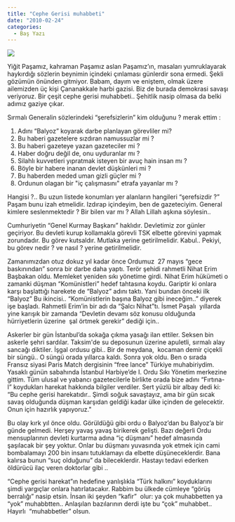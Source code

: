 ```yaml
---
title: "Cephe Gerisi muhabbeti"
date: "2010-02-24"
categories: 
  - Baş Yazı
---
```


![](/uploads/image/pasa.Jpeg)

Yiğit Paşamız, kahraman Paşamız aslan Paşamız’ın, masaları yumruklayarak haykırdığı sözlerin beynimin içindeki çınlaması günlerdir sona ermedi. Şekli gözümün önünden gitmiyor. Babam, dayım ve eniştem, olmak üzere ailemizden üç kişi Çananakkale harbi gazisi. Biz de burada demokrasi savaşı veriyoruz. Bir çeşit cephe gerisi muhabbeti.. Şehitlik nasip olmasa da belki adımız gaziye çıkar.  
  
Sırmalı Generalin sözlerindeki “şerefsizlerin” kim olduğunu ? merak ettim :  
  
1) Adını “Balyoz” koyarak darbe planlayan görevliler mi?  
2) Bu haberi gazetelere sızdıran namussuzlar mi ?  
3) Bu haberi gazeteye yazan gazeteciler mi ?  
4) Haber doğru değil de, onu uyduranlar mı ?  
5) Silahlı kuvvetleri yıpratmak isteyen bir avuç hain insan mı ?  
6) Böyle bir habere inanan devlet düşkünleri mi ?  
7) Bu haberden meded uman gizli güçler mi ?  
8) Ordunun olagan bir "iç çalışmasını" etrafa yayanlar mı ?   
  
Hangisi ?.. Bu uzun listede konumları yer alanların hangileri “şerefsizdir ?”  Paşam bunu izah etmelidir. Izdırap içindeyim, ben de gazeteciyim. General kimlere seslenmektedir ? Bir bilen var mı ? Allah Lillah aşkına söylesin..  
  
Cumhuriyetin “Genel Kurmay Başkanı” haklıdır. Devletimiz zor günler geçiriyor. Bu devleti kurup kollamakla görevli TSK elbette görevini yapmak zorundadır. Bu görev kutsaldır. Mutlaka yerine getirilmelidir. Kabul.. Pekiyi, bu görev nedir ? ve nasıl ? yerine getirilmelidir.  
  
Zamanımızdan otuz dokuz yıl kadar önce Ordumuz  27 mayıs “gece baskınından” sonra bir darbe daha yaptı. Terör şehidi rahmetli Nihat Erim Başbakan oldu. Memleket yeniden sıkı yönetime girdi. Nihat Erim hükümeti o zamanki düşman “Komünistleri” hedef tahtasına koydu. Gariptir ki onlara karşı başlattığı harekete de “Balyoz” adını taktı. Yani bundan önceki ilk “Balyoz” Bu ikincisi.. “Komünistlerin başına Balyoz gibi ineceğim..” diyerek işe başladı. Rahmetli Erim’in bir adı da “Şalcı Nihat”tı. İsmet Paşalı  yıllarda yine karışık bir zamanda “Devletin devamı söz konusu olduğunda hürriyetlerin üzerine  şal örtmek gerekir” dediği için..  
  
Askerler bir gün İstanbul’da sokağa çıkma yasağı ilan ettiler. Seksen bin askerle şehri sardılar. Taksim'de su deposunun üzerine apuletli, sırmalı alay sancağı diktiler. İşgal ordusu gibi.. Bir de meydana,  kocaman demir çiçekli bir süngü.. O süngü orada yıllarca kaldı. Sonra yok oldu. Ben o sırada Fransız siyasi Paris Match dergisinin “free lance” Türkiye muhabiriydim. Yasaklı günün sabahında İstanbul Harbiye’de I. Ordu Sıkı Yönetim merkezine gittim. Tüm ulusal ve yabancı gazetecilerle birlikte orada bize adını “Fırtına-I” koydukları harekat hakkında bilgiler verdiler. Sert yüzlü bir albay dedi ki: “Bu cephe gerisi harekatıdır.. Şimdi soğuk savaştayız, ama bir gün sıcak savaş olduğunda düşman karşıdan geldiği kadar ülke içinden de gelecektir. Onun için hazırlık yapıyoruz."  
  
Bu olay kırk yıl önce oldu. Görüldüğü gibi ordu o Balyoz’dan bu Balyoz’a bir günde gelmedi. Herşey yavaş yavaş birikerek gelişti. Bazı değerli Ordu mensuplarının devleti kurtarma adına “iç düşmanı” hedef almasında şaşılacak bir şey yoktur. Onlar bu düşmanı yuvasında yok etmek için cami bombalamayı 200 bin insanı tutuklamayı da elbette düşüneceklerdir. Bana kalırsa bunun “suç olduğunu” da bileceklerdir. Hastayı tedavi ederken öldürücü ilaç veren doktorlar gibi ..  
  
“Cephe gerisi harekat”ın hedefine yanlışlıkla “Türk halkını” koyduklarını şimdi yargıçlar onlara hatırlatacakır. Rabbim bu ülkede cümleye “görüş berralığı” nasip etsin. İnsan iki şeyden “kafir”  olur: ya çok muhabbetten ya “yok” muhabbtten.. Anlaşılan bazılarının derdi işte bu “çok” muhabbet.. Hayırlı  “muhabbetler” olsun.
